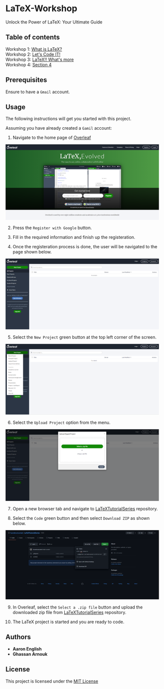# LaTeX-Workshop

Unlock the Power of LaTeX: Your Ultimate Guide

## Table of contents

Workshop 1: [What is LaTeX?](https://github.com/humdrumcomet/LaTeXIntroduction)\
Workshop 2: [Let's Code IT!](https://github.com/humdrumcomet/LaTeXCodingSession)\
Workshop 3: [LaTeX!! What's more](https://github.com/ghassanarnouk/LaTeX-Workshop/tree/workshop3)\
Workshop 4: [Section 4](https://github.com/ghassanarnouk/LaTeX-Workshop/tree/workshop4)

## Prerequisites

Ensure to have a `Gmail` account.

## Usage

The following instructions will get you started with this project.

Assuming you have already created a `Gamil` account:

1. Navigate to the home page of [Overleaf](https://www.overleaf.com/)

![attributes](src/img/overleafHomePage.png)

2. Press the `Register with Google` button.

3. Fill in the required information and finish up the registeration.

4. Once the registeration process is done, the user will be navigated to the page shown below.

![attributes](src/img/overleafProjectPage.png)

5. Select the `New Project` green button at the top left corner of the screen.

![attributes](src/img/overleafUploadProject.png)

6. Select the `Upload Project` option from the menu.

![attributes](src/img/selectazip.png)

7. Open a new browser tab and navigate to [LaTeXTutorialSeries](https://github.com/humdrumcomet/LaTeXTutorialSeries) repository.

8. Select the `Code` green button and then select `Download ZIP` as shown below.

![attributes](src/img/downloadZip.png)

9. In Overleaf, select the `Select a .zip file` button and upload the downloaded zip file from [LaTeXTutorialSeries](https://github.com/humdrumcomet/LaTeXTutorialSeries) repository.

10. The LaTeX project is started and you are ready to code.

## Authors

* **Aaron English**
* **Ghassan Arnouk**

## License

This project is licensed under the [MIT License](LICENSE)

[LICENSE]: https://github.com/ghassanarnouk/README-Template/blob/master/LICENSE
